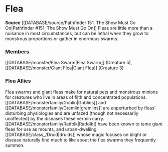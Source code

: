 ﻿---
creature_family: Flea
id: '117'
name: Flea
rarity: Common
source: '[[DATABASE/source/Pathfinder 151. The Show Must Go On|Pathfinder #151: The
  Show Must Go On]]'
type: Creature Family

---
# Flea

**Source** [[DATABASE/source/Pathfinder 151. The Show Must Go On|Pathfinder #151: The Show Must Go On]]
Fleas are little more than a nuisance in most circumstances, but can be lethal when they grow to monstrous proportions or gather in enormous swarms.

### Members

[[DATABASE/monster/Flea Swarm|Flea Swarm]] (Creature 5), [[DATABASE/monster/Giant Flea|Giant Flea]] (Creature 3)

###  Flea Allies

Flea swarms and giant fleas make for natural pets and monstrous minions for creatures who live in areas of filth and concentrated populations. [[DATABASE/monsterfamily/Goblin|Goblins]] and [[DATABASE/monsterfamily/Gremlin|gremlins]] are unperturbed by fleas' disturbing physiologies and are unfazed (though not necessarily unaffected) by the diseases these vermin carry. [[DATABASE/monsterfamily/Ratfolk|Ratfolk]] have been known to tame giant fleas for use as mounts, and urban-dwelling [[DATABASE/class_/Druid|druids]] whose magic focuses on blight or disease naturally find much to like about the flea swarms they frequently summon.